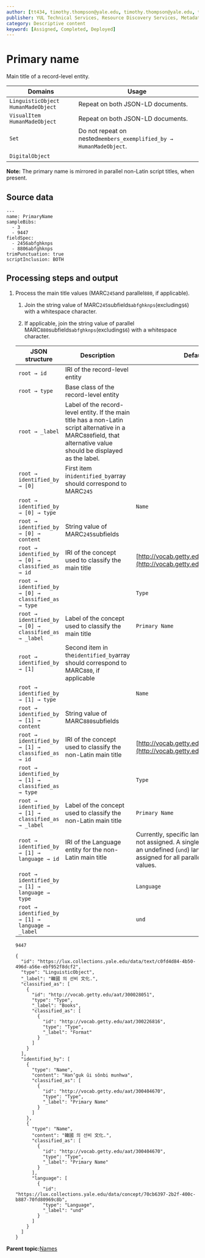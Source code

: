 ```yaml
---
author: [tt434, timothy.thompson@yale.edu, timothy.thompson@yale.edu, tt434]
publisher: YUL Technical Services, Resource Discovery Services, Metadata Services Unit
category: Descriptive content
keyword: [Assigned, Completed, Deployed]
---
```


# Primary name

Main title of a record-level entity.

|Domains|Usage|
|-------|-----|
|`LinguisticObject` `HumanMadeObject`|Repeat on both JSON-LD documents.|
|`VisualItem` `HumanMadeObject`|Repeat on both JSON-LD documents.|
|`Set`|Do not repeat on nested`members_exemplified_by → HumanMadeObject`.|
|`DigitalObject`| |

**Note:** The primary name is mirrored in parallel non-Latin script titles, when present.

## Source data

```
---
name: PrimaryName
sampleBibs:
  - 3
  - 9447
fieldSpec:
  - 2456abfghknps
  - 8806abfghknps
trimPunctuation: true
scriptInclusion: BOTH
```

## Processing steps and output

1.  Process the main title values \(MARC`245`and parallel`880`, if applicable\).

    1.  Join the string value of MARC`245`subfields`abfghknps`\(excluding`$6`\) with a whitespace character.

    2.  If applicable, join the string value of parallel MARC`880`subfields`abfghknps`\(excluding`$6`\) with a whitespace character.

    |JSON structure|Description|Default|
    |--------------|-----------|-------|
    |`root → id`|IRI of the record-level entity| |
    |`root → type`|Base class of the record-level entity| |
    |`root → _label`|Label of the record-level entity. If the main title has a non-Latin script alternative in a MARC`880`field, that alternative value should be displayed as the label.| |
    |`root → identified_by → [0]`|First item in`identified_by`array should correspond to MARC`245`| |
    |`root → identified_by → [0] → type`| |`Name`|
    |`root → identified_by → [0] → content`|String value of MARC`245`subfields| |
    |`root → identified_by → [0] → classified_as → id`|IRI of the concept used to classify the main title|[http://vocab.getty.edu/aat/300404670](http://vocab.getty.edu/aat/300404670)|
    |`root → identified_by → [0] → classified_as → type`| |`Type`|
    |`root → identified_by → [0] → classified_as → _label`|Label of the concept used to classify the main title|`Primary Name`|
    |`root → identified_by → [1]`|Second item in the`identified_by`array should correspond to MARC`880`, if applicable| |
    |`root → identified_by → [1] → type`| |`Name`|
    |`root → identified_by → [1] → content`|String value of MARC`880`subfields| |
    |`root → identified_by → [1] → classified_as → id`|IRI of the concept used to classify the non-Latin main title|[http://vocab.getty.edu/aat/300404670](http://vocab.getty.edu/aat/300404670)|
    |`root → identified_by → [1] → classified_as → type`| |`Type`|
    |`root → identified_by → [1] → classified_as → _label`|Label of the concept used to classify the non-Latin main title|`Primary Name`|
    |`root → identified_by → [1] → language → id`|IRI of the Language entity for the non-Latin main title|Currently, specific language values are not assigned. A single IRI representing an undefined \(`und`\) language should be assigned for all parallel non-Latin script values.|
    |`root → identified_by → [1] → language → type`| |`Language`|
    |`root → identified_by → [1] → language → _label`| |`und`|

    `9447`

    ```
    {
      "id": "https://lux.collections.yale.edu/data/text/c0fd4d84-4b50-496d-a56e-ebf952f8dcf2",
      "type": "LinguisticObject",
      "_label": "韓國 의 선비 文化.",
      "classified_as": [
        {
          "id": "http://vocab.getty.edu/aat/300028051",
          "type": "Type",
          "_label": "Books",
          "classified_as": [
            {
              "id": "http://vocab.getty.edu/aat/300226816",
              "type": "Type",
              "_label": "Format"
            }
          ]
        }
      ],
      "identified_by": [
        {
          "type": "Name",
          "content": "Hanʼguk ŭi sŏnbi munhwa",
          "classified_as": [
            {
              "id": "http://vocab.getty.edu/aat/300404670",
              "type": "Type",
              "_label": "Primary Name"
            }
          ]
        },
        {
          "type": "Name",
          "content": "韓國 의 선비 文化.",
          "classified_as": [
            {
              "id": "http://vocab.getty.edu/aat/300404670",
              "type": "Type",
              "_label": "Primary Name"
            }
          ],
          "language": [
            {
              "id": "https://lux.collections.yale.edu/data/concept/70cb6397-2b2f-400c-b887-70fd80969c8b",
              "type": "Language",
              "_label": "und"
            }
          ]
        }
      ]
    }
    ```


**Parent topic:**[Names](../../tasks/names-and-labels/names.md)

